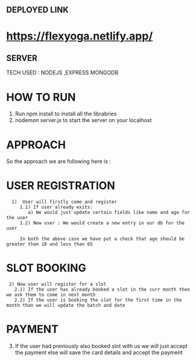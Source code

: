 ## DEPLOYED LINK

# https://flexyoga.netlify.app/

## SERVER
TECH USED : NODEJS ,EXPRESS MONGODB

# HOW TO RUN
  
  1) Run npm install to install all the librabries
  2) nodemon server.js to start the server on your localhost

# APPROACH

   So the approach we are following here is :

   # USER REGISTRATION
      
      1)  User will firstly come and register
         1.1) If user already exits:
            a) We would just update certain fields like name and age for the user
         1.2) New user : We would create a new entry in our db for the user

         In both the above case we have put a check that age should be greater than 18 and less than 65
        
  # SLOT BOOKING

     2) Now user will register for a slot
       2.1) If the user has already booked a slot in the curr month then we ask them to come in next month
       2.2) If the user is booking the slot for the first time in the month than we will update the batch and date 

   # PAYMENT

   3) If the user had previously also booked slot with us we will just accept the payment else will save the card details and accept the payment